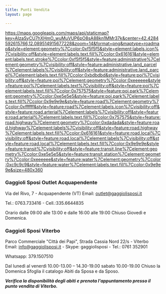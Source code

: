 ```yaml
---
title: Punti Vendita
layout: page

---
```



https://maps.googleapis.com/maps/api/staticmap?key=AIzaSyCU7hXHmO_wuMuVUP6pO8sA88kn1MMr37k&center=42.4284592615766,12.089514915677228&zoom=14&format=png&maptype=roadmap&style=element:geometry%7Ccolor:0xf5f5f5&style=element:labels.icon%7Cvisibility:off&style=element:labels.text.fill%7Ccolor:0x616161&style=element:labels.text.stroke%7Ccolor:0xf5f5f5&style=feature:administrative%7Celement:geometry%7Cvisibility:off&style=feature:administrative.land_parcel%7Celement:labels%7Cvisibility:off&style=feature:administrative.land_parcel%7Celement:labels.text.fill%7Ccolor:0xbdbdbd&style=feature:poi%7Cvisibility:off&style=feature:poi%7Celement:geometry%7Ccolor:0xeeeeee&style=feature:poi%7Celement:labels.text%7Cvisibility:off&style=feature:poi%7Celement:labels.text.fill%7Ccolor:0x757575&style=feature:poi.park%7Celement:geometry%7Ccolor:0xe5e5e5&style=feature:poi.park%7Celement:labels.text.fill%7Ccolor:0x9e9e9e&style=feature:road%7Celement:geometry%7Ccolor:0xffffff&style=feature:road%7Celement:labels.icon%7Cvisibility:off&style=feature:road.arterial%7Celement:labels%7Cvisibility:off&style=feature:road.arterial%7Celement:labels.text.fill%7Ccolor:0x757575&style=feature:road.highway%7Celement:geometry%7Ccolor:0xdadada&style=feature:road.highway%7Celement:labels%7Cvisibility:off&style=feature:road.highway%7Celement:labels.text.fill%7Ccolor:0x616161&style=feature:road.local%7Cvisibility:off&style=feature:road.local%7Celement:labels%7Cvisibility:off&style=feature:road.local%7Celement:labels.text.fill%7Ccolor:0x9e9e9e&style=feature:transit%7Cvisibility:off&style=feature:transit.line%7Celement:geometry%7Ccolor:0xe5e5e5&style=feature:transit.station%7Celement:geometry%7Ccolor:0xeeeeee&style=feature:water%7Celement:geometry%7Ccolor:0xc9c9c9&style=feature:water%7Celement:labels.text.fill%7Ccolor:0x9e9e9e&size=480x360

### Gaggioli Sposi Outlet Acquapendente

Via del Rivo, 7 - Acquapendente (VT) Email: outlet@gaggiolisposi.it

Tel.: 0763.733416 - Cell.:335.6644835

Orario dalle 09:00 alle 13:00 e dalle 16:00 alle 19:00 Chiuso Giovedì e Domenica. 

### Gaggioli Sposi Viterbo 

Parco Commerciale "Città dei Papi", Strada Cassia Nord 22/s - Viterbo Email: info@gaggiolisposi.it - Skype: gaggiolisposi - Tel.: 0761 352901

Whatsapp: 379.1507510

Dal lunedì al venerdì 10.00-13.00 – 14.30-19.00 sabato 10.00-19.00 Chiuso la Domenica Sfoglia il catalogo Abiti da Sposa e da Sposo.


**_Verifica la disponibilità degli abiti e prenota l'appuntamento presso il punto vendita di Viterbo._**